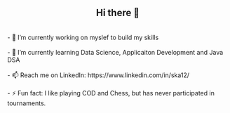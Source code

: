 ## <center> Hi there 👋 </center>

<br>
- 🔭 I’m currently working on myslef to build my skills<br><br>
- 🌱 I’m currently learning Data Science, Applicaiton Development and Java DSA<br><br>
- 📫 Reach me on LinkedIn: https://www.linkedin.com/in/ska12/ <br><br>
- ⚡ Fun fact: I like playing COD and Chess, but has never participated in tournaments.<br><br>

